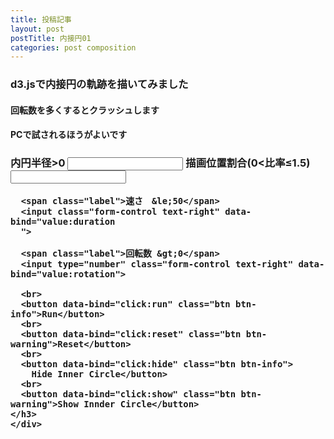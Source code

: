 ```yaml
---
title: 投稿記事
layout: post
postTitle: 内接円01
categories: post composition
---
```


### d3.jsで内接円の軌跡を描いてみました

#### 回転数を多くするとクラッシュします

#### PCで試されるほうがよいです

<div class="row">
  <div class="col-sm-6">
    <div id="svg01"></div>
  </div>
  <div class="col-sm-6">
    <h3>
    <div class="btn-group-vertical">
      <span class="label">内円半径&gt;0</span>
      <input type="number" class="form-control text-right" data-bind="value:iR">
      <span class="label">描画位置割合(0&lt;比率&le;1.5)</span>
      <input class="form-control text-right" data-bind="value:rate">

      <span class="label">速さ　&le;50</span>
      <input class="form-control text-right" data-bind="value:duration
      ">

      <span class="label">回転数 &gt;0</span>
      <input type="number" class="form-control text-right" data-bind="value:rotation">

      <br>
      <button data-bind="click:run" class="btn btn-info">Run</button>
      <br>
      <button data-bind="click:reset" class="btn btn-warning">Reset</button>
      <br>
      <button data-bind="click:hide" class="btn btn-info">
        Hide Inner Circle</button>
      <br>
      <button data-bind="click:show" class="btn btn-warning">Show Innder Circle</button>
    </h3>
    </div>      
  </div>
</div>

<script type="text/javascript" src="http://cdn.mathjax.org/mathjax/latest/MathJax.js?config=TeX-AMS-MML_SVG"></script>
<script src="http://d3js.org/d3.v3.min.js" charset="utf-8"></script>
<script src="{{site.url}}/js/knockout-3.3.0.js" charset="utf-8"></script>

<script type="text/javascript">
/**
  ApplicationViewModel
**/
function AppViewModel() {

  // ko variables
  this.iR = ko.observable(50);
  this.rate = ko.observable(1.0);
  this.duration = ko.observable(20);
  this.rotation = ko.observable(1);

  // Point Object
  function Point(x, y){
    this.x = x;
    this.y = y;
    return this;
  };

  var pi = Math.PI;
  var aDegree = pi/180; 

  var svg01 = d3.select("#svg01")
                .append("svg")
                .attr("height",500)
                .attr("width",500)
                .style("background","#000");

  var xScale01 = d3.scale.linear()
                       .domain([-250,250])
                       .range([0,500]);
  var yScale01 = d3.scale.linear()
                       .domain([250,-250])
                       .range([0,500]); 
  // vriables
  var centers = [];
  var ends = [];
  var traces = [];

  var tR;
  var iR;
  var rate;
  var dur;
  var alpha;
  var line = d3.svg.line()
      .x(function(d) { return xScale01(d.x); })
      .y(function(d) { return yScale01(d.y); })
      .interpolate("linear");


  

  // 初期描画
  ko.computed(function() {
    if (this.duration() > 50) {
      this.duration = ko.observable(50);
    };
    tR = 200-this.iR();
    iR = this.iR();
    rate = this.rate();
    dur  = this.duration();

    init();

  }, this);

  this.run = function() {
      var angles = 360*this.rotation();
      var steps = Math.floor(this.rotation()/4)+1;
      if (steps>10){steps=steps/2};
      for (var i=0;i<angles;i=i+steps){
        moveCircle(this.rotation(),i);
        
      };

    function moveCircle(rot,i){

      counter=i;
      centers=[];
      ends=[];
      addPoint(counter,tR,iR,rate);  
      svg01.select("#innerC")
        .transition()
        .delay(rot*80+counter*dur)
        .duration(dur)
        .attr("cx",function(){ return xScale01(centers[0].x); } )
        .attr("cy",function(){ return yScale01(centers[0].y); } )
        .attr("r",iR)
        .attr("id",function(){ return "innerC"; })
        .attr("stroke","gold")
        .attr("stroke-width","4px")
        .style("fill", function(){ return "none"});

      svg01.select("#rLine")
        .transition()
        .delay(rot*80+counter*dur)
        .duration(dur)
        .attr("x1",function(){ return xScale01(centers[0].x); } )
        .attr("y1",function(){ return yScale01(centers[0].y); } )
        .attr("x2",function(){ return xScale01(ends[0].x); } )
        .attr("y2",function(){ return yScale01(ends[0].y); } );

 
     svg01.select("#tracePath")
        .transition()
        .delay(rot*80+counter*dur)
        .duration(dur)
        .attr("d",line(traces));
 
    };

  }; 

  this.reset = function() {
    init();
  }; 
  this.hide = function() {
    svg01.selectAll("#innerC")
    .attr("opacity",0);
  }; 
  this.show = function() {
    svg01.selectAll("#innerC")
    .attr("opacity",1);
  }; 

  function init(){
    svg01.selectAll("#outerC").remove();
    svg01.selectAll("#innerC").remove();
    svg01.selectAll("#tracePath").remove();
    centers = [];
    ends = [];
    traces = [];
    counter = 0;
  
    // 外円
    svg01.append("circle")
      .attr("cx",function(){ return xScale01(0); } )
      .attr("cy",function(){ return yScale01(0); } )
      .attr("r",200)
      .attr("id",function(){ return "outerC"; })
      .attr("stroke","lime")
      .attr("stroke-width","3px")
      .style("fill", function(){ return "none"});

    addPoint(counter,tR,iR,rate);  

    svg01.selectAll("#innerC")
      .data(centers)
      .enter()
      .append("circle")
      .attr("cx",function(d){ return xScale01(d.x); } )
      .attr("cy",function(d){ return yScale01(d.y); } )
      .attr("r",iR)
      .attr("id",function(){ return "innerC"; })
      .attr("stroke","gold")
      .attr("stroke-width","4px")
      .style("fill", function(){ return "none"});

    drawLine(0);

    svg01
      .append("path")
      .attr("d",line(traces))
      .attr("stroke","#fff")
      .attr("stroke-width","1px")
      .style("fill","none")
      .attr("id","tracePath");

  };

  function drawLine(i){
    svg01.select("#rLine").remove();
    svg01.append("line")
      .attr("x1",function(){
        return xScale01(centers[i].x);
      })
      .attr("y1",function(){
        return yScale01(centers[i].y);
      })
      .attr("x2",function(){
        return xScale01(ends[i].x);
      })
      .attr("y2",function(){
        return yScale01(ends[i].y);
      })
      .attr("stroke",function(){
        return "#f00";
      })
      .attr("stroke-width","4px")
      .attr("id","rLine");

  };

  // Add point
  function addPoint(i){

    alpha = tR / iR * -1;

    centers.push(new Point(tR*Math.cos(i*aDegree),
                             tR*Math.sin(i*aDegree) ));
    ends.push( 
      new Point((tR*Math.cos(i*aDegree)
                 +rate*iR*Math.cos(alpha*i*aDegree)),
               (tR*Math.sin(i*aDegree) 
                 +rate*iR*Math.sin(alpha*i*aDegree))
               ));
    traces.push( 
      new Point((tR*Math.cos(i*aDegree)
                 +rate*iR*Math.cos(alpha*i*aDegree)),
               (tR*Math.sin(i*aDegree) 
                 +rate*iR*Math.sin(alpha*i*aDegree))
               ));

  }

};

// Activates knockout.js
ko.applyBindings(new AppViewModel());

</script>